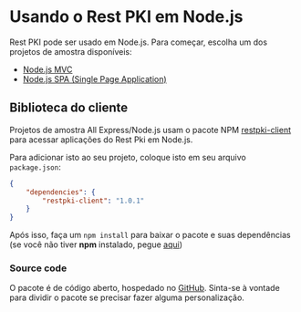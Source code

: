﻿# Usando o Rest PKI em Node.js

Rest PKI pode ser usado em Node.js. Para começar, escolha um dos projetos de amostra disponíveis:

* [Node.js MVC](mvc.md)
* [Node.js SPA (Single Page Application)](spa.md)

## Biblioteca do cliente

Projetos de amostra All Express/Node.js usam o pacote NPM [restpki-client](https://www.npmjs.com/package/restpki-client)
para acessar aplicações do Rest Pki em Node.js.

Para adicionar isto ao seu projeto, coloque isto em seu arquivo `package.json`:

```json
{
    "dependencies": {
        "restpki-client": "1.0.1"
    }
}
```

Após isso, faça um `npm install` para baixar o pacote e suas dependências (se você não tiver **npm** instalado, pegue [aqui](https://www.npmjs.com/get-npm))

### Source code

O pacote é de código aberto, hospedado no [GitHub](https://github.com/LacunaSoftware/RestPkiNodeClient). Sinta-se à vontade para dividir o pacote se precisar fazer alguma personalização.